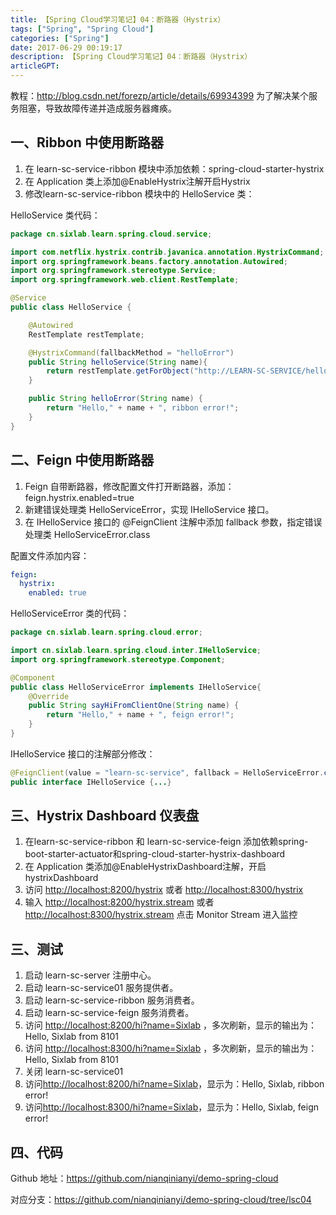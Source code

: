 ```yaml
---
title: 【Spring Cloud学习笔记】04：断路器（Hystrix）
tags: ["Spring", "Spring Cloud"]
categories: ["Spring"]
date: 2017-06-29 00:19:17
description: 【Spring Cloud学习笔记】04：断路器（Hystrix）
articleGPT: 
---
```


教程：<http://blog.csdn.net/forezp/article/details/69934399>
为了解决某个服务阻塞，导致故障传递并造成服务器瘫痪。  

## 一、Ribbon 中使用断路器

  1. 在 learn-sc-service-ribbon 模块中添加依赖：spring-cloud-starter-hystrix
  2. 在 Application 类上添加@EnableHystrix注解开启Hystrix
  3. 修改learn-sc-service-ribbon 模块中的 HelloService 类：

HelloService 类代码：

```Java
package cn.sixlab.learn.spring.cloud.service;

import com.netflix.hystrix.contrib.javanica.annotation.HystrixCommand;
import org.springframework.beans.factory.annotation.Autowired;
import org.springframework.stereotype.Service;
import org.springframework.web.client.RestTemplate;

@Service
public class HelloService {

    @Autowired
    RestTemplate restTemplate;

    @HystrixCommand(fallbackMethod = "helloError")
    public String helloService(String name){
        return restTemplate.getForObject("http://LEARN-SC-SERVICE/hello?name=" + name, String.class);
    }

    public String helloError(String name) {
        return "Hello," + name + ", ribbon error!";
    }
}
```

## 二、Feign 中使用断路器

  1. Feign 自带断路器，修改配置文件打开断路器，添加：feign.hystrix.enabled=true
  2. 新建错误处理类 HelloServiceError，实现 IHelloService 接口。
  3. 在 IHelloService 接口的 @FeignClient 注解中添加 fallback 参数，指定错误处理类 HelloServiceError.class

配置文件添加内容：

```yaml
feign:
  hystrix:
    enabled: true
```

HelloServiceError 类的代码：

```Java
package cn.sixlab.learn.spring.cloud.error;

import cn.sixlab.learn.spring.cloud.inter.IHelloService;
import org.springframework.stereotype.Component;

@Component
public class HelloServiceError implements IHelloService{
    @Override
    public String sayHiFromClientOne(String name) {
        return "Hello," + name + ", feign error!";
    }
}
```

IHelloService 接口的注解部分修改：

```Java
@FeignClient(value = "learn-sc-service", fallback = HelloServiceError.class)
public interface IHelloService {...}
```

## 三、Hystrix Dashboard 仪表盘

  1. 在learn-sc-service-ribbon 和 learn-sc-service-feign 添加依赖spring-boot-starter-actuator和spring-cloud-starter-hystrix-dashboard
  2. 在 Application 类添加@EnableHystrixDashboard注解，开启hystrixDashboard
  3. 访问 <http://localhost:8200/hystrix> 或者 <http://localhost:8300/hystrix>
  4. 输入 <http://localhost:8200/hystrix.stream> 或者 <http://localhost:8300/hystrix.stream> 点击 Monitor Stream 进入监控

## 三、测试

  1. 启动 learn-sc-server 注册中心。
  2. 启动 learn-sc-service01 服务提供者。
  3. 启动 learn-sc-service-ribbon 服务消费者。
  4. 启动 learn-sc-service-feign 服务消费者。
  5. 访问 <http://localhost:8200/hi?name=Sixlab> ，多次刷新，显示的输出为：Hello, Sixlab from 8101
  6. 访问 <http://localhost:8300/hi?name=Sixlab> ，多次刷新，显示的输出为：Hello, Sixlab from 8101
  7. 关闭 learn-sc-service01
  8. 访问<http://localhost:8200/hi?name=Sixlab>，显示为：Hello, Sixlab, ribbon error!
  9. 访问<http://localhost:8300/hi?name=Sixlab>，显示为：Hello, Sixlab, feign error!

## 四、代码

Github 地址：<https://github.com/nianqinianyi/demo-spring-cloud>

对应分支：<https://github.com/nianqinianyi/demo-spring-cloud/tree/lsc04>
